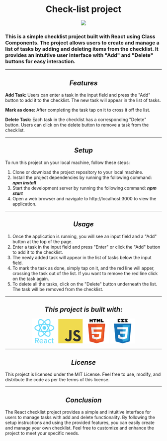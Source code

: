 <div align='center'>
<h1>Check-list project</h1>
<img src="https://media.giphy.com/media/Wrlwh4k4Uz1o3imeZg/giphy.gif" width="150"/>
</div>
<h3>This is a simple checklist project built with React using Class Components. The project allows users to create and manage a list of tasks by adding and deleting items from the checklist. It provides an intuitive user interface with "Add" and "Delete" buttons for easy interaction.</h3>
<hr>
<h2 align="center"> <em>Features</em></h2>
<p><b>Add Task: </b> Users can enter a task in the input field and press the "Add" button to add it to the checklist. The new task will appear in the list of tasks.</p>
<p><b>Mark as done: </b>After completing the task tap on it to cross it off the list.</p>
<p><b>Delete Task: </b> Each task in the checklist has a corresponding "Delete" button. Users can click on the delete button to remove a task from the checklist.</p>
<hr>
<h2 align="center"> <em>Setup</em></h2>
<p>To run this project on your local machine, follow these steps:</p>
<ol>
  <li>Clone or download the project repository to your local machine.</li>
  <li>Install the project dependencies by running the following command: <em><b>npm install</b></em></li>
  <li>Start the development server by running the following command: <em><b>npm start</b></em></li>
  <li>Open a web browser and navigate to http://localhost:3000 to view the application.</li>
</ol>
<hr>
<h2 align="center"> <em>Usage</em></h2>
<ol>
  <li>Once the application is running, you will see an input field and a "Add" button at the top of the page.</li>
  <li>Enter a task in the input field and press "Enter" or click the "Add" button to add it to the checklist.</li>
  <li>The newly added task will appear in the list of tasks below the input field.</li>
  <li>To mark the task as done, simply tap on it, and the red line will apper, crossing the task out of the list. If you want to remove the red line click on the task again.</li>
  <li>To delete all the tasks, click on the "Delete" button underneath the list. The task will be removed from the checklist.</li>
</ol>
<hr>
<div align="center">
<h2><em>This project is built with:</em></h2>
  <img src='https://github.com/devicons/devicon/blob/master/icons/react/react-original-wordmark.svg' width='80px'/>
  <img src='https://github.com/devicons/devicon/blob/master/icons/javascript/javascript-original.svg' width='80px'/>
  <img src='https://github.com/devicons/devicon/blob/master/icons/html5/html5-original-wordmark.svg' width='80px'/>
  <img src='https://github.com/devicons/devicon/blob/master/icons/css3/css3-original-wordmark.svg' width='80px'/>
</div>
<hr>
<h2 align="center"> <em>License</em></h2>
<p>This project is licensed under the MIT License. Feel free to use, modify, and distribute the code as per the terms of this license.</p>
<hr>
<h2 align="center"> <em>Conclusion</em></h2>
<p>The React checklist project provides a simple and intuitive interface for users to manage tasks with add and delete functionality. By following the setup instructions and using the provided features, you can easily create and manage your own checklist. Feel free to customize and enhance the project to meet your specific needs.</p>

